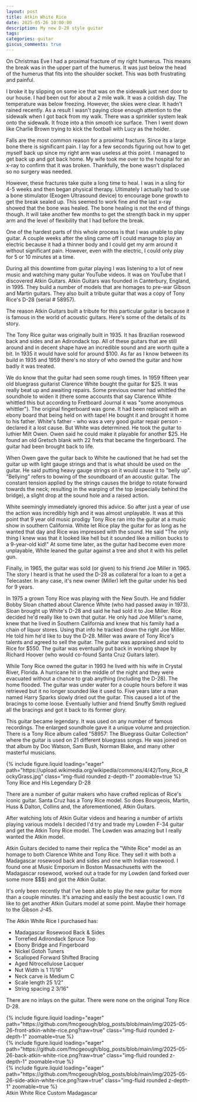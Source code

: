 ```yaml
---
layout: post
title: Atkin White Rice
date: 2025-05-26 10:00:00
description: My new D-28 style guitar
tags:
categories: guitar
giscus_comments: true
---
```


On Christmas Eve I had a proximal fracture of my right humerus. This means the break was in the upper part of the humerus. It was just below the head of the humerus that fits into the shoulder socket. This was both frustrating and painful.

I broke it by slipping on some ice that was on the sidewalk just next door to our house. I had been out for about a 2 mile walk. It was a coldish day. The temperature was below freezing. However, the skies were clear. It hadn't rained recently. As a result I wasn't paying close enough attention to the sidewalk when I got back from my walk. There was a sprinkler system leak onto the sidewalk. It froze into a thin smooth ice surface. Then I went down like Charlie Brown trying to kick the football with Lucy as the holder.

Falls are the most common reason for a proximal fracture. Since its a large bone there is significant pain. I lay for a few seconds figuring out how to get myself back up since my right arm was useless at this point. I managed to get back up and got back home. My wife took me over to the hospital for an x-ray to confirm that it was broken. Thankfully, the bone wasn't displaced so no surgery was needed.

However, these fractures take quite a long time to heal. I was in a sling for 4-5 weeks and then began physical therapy. Ultimately I actually had to use a bone stimulator (Exogen Ultrasound device) to encourage bone growth to get the break sealed up. This seemed to work fine and the last x-ray showed that the bone was healed. The bone healing is not the end of things though. It will take another few months to get the strength back in my upper arm and the level of flexibility that I had before the break.

One of the hardest parts of this whole process is that I was unable to play guitar. A couple weeks after the sling came off I could manage to play an electric because it had a thinner body and I could get my arm around it without significant pain. However, even with the electric, I could only play for 5 or 10 minutes at a time.

During all this downtime from guitar playing I was listening to a lot of new music and watching many guitar YouTube videos. It was on YouTube that I discovered Atkin Guitars. Atkin Guitars was founded in Canterbury, England, in 1995. They build a number of models that are homages to pre-war Gibson and Martin guitars. They also built a tribute guitar that was a copy of Tony Rice's D-28 (serial # 58957).

The reason Atkin Guitars built a tribute for this particular guitar is because it is famous in the world of acoustic guitars. Here's some of the details of its story.

The Tony Rice guitar was originally built in 1935. It has Brazilian rosewood back and sides and an Adirondack top. All of these guitars that are still around and in decent shape have an incredible sound and are worth quite a bit. In 1935 it would have sold for around $100. As far as I know between its build in 1935 and 1959 there's no story of who owned the guitar and how badly it was treated.

We do know that the guitar had seen some rough times. In 1959 fifteen year old bluegrass guitarist Clarence White bought the guitar for $25. It was really beat up and awaiting repairs. Some previous owner had whittled the soundhole to widen it (there some accounts that say Clarence White whittled this but according to Fretboard Journal it was "some anonymous whittler"). The original fingerboard was gone. It had been replaced with an ebony board that being held on with tape! He bought it and brought it home to his father. White's father - who was a very good guitar repair person - declared it a lost cause. But White was determined. He took the guitar to luthier Milt Owen. Owen said he could make it playable for another $25. He found an old Gretsch blank with 22 frets that became the fingerboard. The guitar had been brought back to life.

When Owen gave the guitar back to White he cautioned that he had set the guitar up with light gauge strings and that is what should be used on the guitar. He said putting heavy gauge strings on it would cause it to "belly up". “Bellying” refers to bowing of the soundboard of an acoustic guitar. The constant tension applied by the strings causes the bridge to rotate forward towards the neck; resulting in the warping of the top (especially behind the bridge), a slight drop at the sound hole and a raised action.

White seemingly immediately ignored this advice. So after just a year of use the action was incredibly high and it was almost unplayable. It was at this point that 9 year old music prodigy Tony Rice ran into the guitar at a music show in southern California. White let Rice play the guitar for as long as he wanted that day and Rice was impressed with the sound. He said "The only thing I knew was that it looked like hell but it sounded like a million bucks to a 9-year-old kid!" At some time later, as the guitar had become even more unplayable, White leaned the guitar against a tree and shot it with his pellet gun.

Finally, in 1965, the guitar was sold (or given) to his friend Joe Miller in 1965. The story I heard is that he used the D-28 as collateral for a loan to a get a Telecaster. In any case, it's new owner (Miller) left the guitar under his bed for 9 years.

In 1975 a grown Tony Rice was playing with the New South. He and fiddler Bobby Sloan chatted about Clarence White (who had passed away in 1973). Sloan brought up White's D-28 and said he had sold it to Joe Miller. Rice decided he'd really like to own that guitar. He only had Joe Miller's name, knew that he lived in Southern California and knew that his family had a chain of liquor stores. Using that info he tracked down the right Joe Miller. He told him he'd like to buy the D-28. Miller was aware of Tony Rice's talents and agreed to sell the guitar. The guitar was appraised and sold to Rice for $550. The guitar was eventually put back in working shape by Richard Hoover (who would co-found Santa Cruz Guitars later).

While Tony Rice owned the guitar in 1993 he lived with his wife in Crystal River, Florida. A hurricane hit in the middle of the night and they were evacuated without a chance to grab anything (including the D-28). The home flooded. The guitar was under water for a couple hours before it was retrieved but it no longer sounded like it used to. Five years later a man named Harry Sparks slowly dried out the guitar. This caused a lot of the bracings to come loose. Eventually luthier and friend Snuffy Smith reglued all the bracings and got it back to its former glory.

This guitar became legendary. It was used on any number of famous recordings. The enlarged soundhole gave it a unique volume and projection. There is a Tony Rice album called "58957: The Bluegrass Guitar Collection" where the guitar is used on 21 different bluegrass songs. He was joined on that album by Doc Watson, Sam Bush, Norman Blake, and many other masterful musicians.

<div class="row mt-3">
    <div class="col-sm mt-3 mt-md-0">
        {% include figure.liquid loading="eager" path="https://upload.wikimedia.org/wikipedia/commons/4/42/Tony_Rice_RockyGrass.jpg" class="img-fluid rounded z-depth-1"  zoomable=true %}
    </div>
</div>
<div class="caption">
  Tony Rice and His Legendary D-28
</div>

There are a number of guitar makers who have crafted replicas of Rice's iconic guitar. Santa Cruz has a Tony Rice model. So does Bourgeois, Martin, Huss & Dalton, Collins and, the aforementioned, Atkin Guitars.

After watching lots of Atkin Guitar videos and hearing a number of artists playing various models I decided I'd try and trade my Lowden F-34 guitar and get the Atkin Tony Rice model. The Lowden was amazing but I really wanted the Atkin model.

Atkin Guitars decided to name their replica the "White Rice" model as an homage to both Clarence White and Tony Rice. They sell it with both a Madagascar rosewood back and sides and one with Indian rosewood. I found one at Music Emporium in Boston Massachusetts with the Madagascar rosewood, worked out a trade for my Lowden (and forked over some more $$$) and got the Atkin Guitar.

It's only been recently that I've been able to play the new guitar for more than a couple minutes. It's amazing and easily the best acoustic I own. I'd like to get another Atkin Guitars model at some point. Maybe their homage to the Gibson J-45.

The Atkin White Rice I purchased has:

- Madagascar Rosewood Back & Sides
- Torrefied Adirondack Spruce Top
- Ebony Bridge and Fingerboard
- Nickel Gotoh Tuners
- Scalloped Forward Shifted Bracing
- Aged Nitrocellulose Lacquer
- Nut Width is 1 11/16"
- Neck carve is Medium C
- Scale length 25 1/2"
- String spacing 2 3/16"

There are no inlays on the guitar. There were none on the original Tony Rice D-28.

<div class="row mt-3">
    <div class="col-sm mt-3 mt-md-0">
        {% include figure.liquid loading="eager" path="https://github.com/fmcgeough/blog_posts/blob/main/img/2025-05-26-front-atkin-white-rice.png?raw=true" class="img-fluid rounded z-depth-1"  zoomable=true %}
    </div>
    <div class="col-sm mt-3 mt-md-0">
        {% include figure.liquid loading="eager" path="https://github.com/fmcgeough/blog_posts/blob/main/img/2025-05-26-back-atkin-white-rice.png?raw=true" class="img-fluid rounded z-depth-1"  zoomable=true %}
    </div>
    <div class="col-sm mt-3 mt-md-0">
        {% include figure.liquid loading="eager" path="https://github.com/fmcgeough/blog_posts/blob/main/img/2025-05-26-side-atkin-white-rice.png?raw=true" class="img-fluid rounded z-depth-1"  zoomable=true %}
    </div>
</div>
<div class="caption">
  Atkin White Rice Custom Madagascar
</div>
